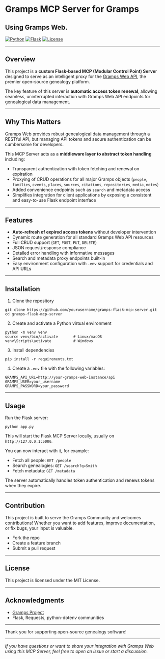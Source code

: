 # Gramps MCP Server for Gramps
## Using Gramps Web.

[![Python](https://img.shields.io/badge/python-3.8%2B-blue)](https://www.python.org/)
[![Flask](https://img.shields.io/badge/flask-2.0%2B-green)](https://flask.palletsprojects.com/)
[![License](https://img.shields.io/badge/license-MIT-lightgrey)](LICENSE)

---

## Overview

This project is a **custom Flask-based MCP (Modular Control Point) Server** designed to serve as an intelligent proxy for the [Gramps Web API](https://gramps-project.org/), the premier open-source genealogy platform.

The key feature of this server is **automatic access token renewal**, allowing seamless, uninterrupted interaction with Gramps Web API endpoints for genealogical data management.

---

## Why This Matters

Gramps Web provides robust genealogical data management through a RESTful API, but managing API tokens and secure authentication can be cumbersome for developers.

This MCP Server acts as a **middleware layer to abstract token handling** including:

- Transparent authentication with token fetching and renewal on expiration
- Proxying of CRUD operations for all major Gramps objects (`people`, `families`, `events`, `places`, `sources`, `citations`, `repositories`, `media`, `notes`)
- Added convenience endpoints such as `search` and metadata access
- Simplifies integration for client applications by exposing a consistent and easy-to-use Flask endpoint interface

---

## Features

- **Auto-refresh of expired access tokens** without developer intervention
- Dynamic route generation for all standard Gramps Web API resources
- Full CRUD support (`GET`, `POST`, `PUT`, `DELETE`)
- JSON request/response compliance
- Detailed error handling with informative messages
- Search and metadata proxy endpoints built-in
- Easy environment configuration with `.env` support for credentials and API URLs

---

## Installation

1. Clone the repository

```
git clone https://github.com/yourusername/gramps-flask-mcp-server.git
cd gramps-flask-mcp-server
```

2. Create and activate a Python virtual environment

```
python -m venv venv
source venv/bin/activate       # Linux/macOS
venv\Scripts\activate          # Windows
```

3. Install dependencies

```
pip install -r requirements.txt
```

4. Create a `.env` file with the following variables:

```
GRAMPS_API_URL=http://your-gramps-web-instance/api
GRAMPS_USER=your_username
GRAMPS_PASSWORD=your_password
```

---

## Usage

Run the Flask server:

```
python app.py
```

This will start the Flask MCP Server locally, usually on `http://127.0.0.1:5000`.

You can now interact with it, for example:

- Fetch all people: `GET /people`
- Search genealogies: `GET /search?q=Smith`
- Fetch metadata: `GET /metadata`

The server automatically handles token authentication and renews tokens when they expire.

---

## Contribution

This project is built to serve the Gramps Community and welcomes contributions! Whether you want to add features, improve documentation, or fix bugs, your input is valuable.

- Fork the repo
- Create a feature branch
- Submit a pull request

---

## License

This project is licensed under the MIT License.

---

## Acknowledgments

- [Gramps Project](https://gramps-project.org/)
- Flask, Requests, python-dotenv communities

---

Thank you for supporting open-source genealogy software!

---

*If you have questions or want to share your integration with Gramps Web using this MCP Server, feel free to open an issue or start a discussion.*
